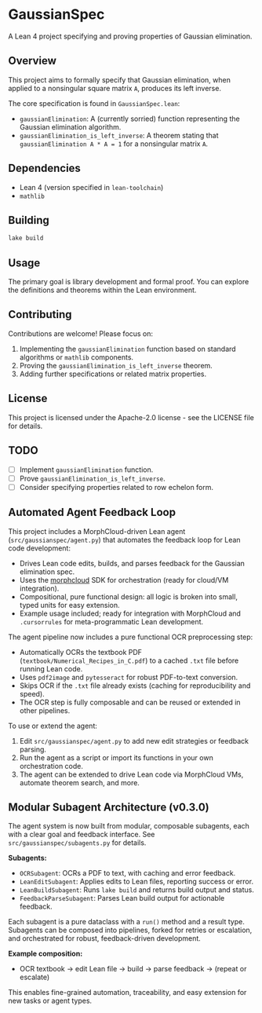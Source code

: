 # GaussianSpec

A Lean 4 project specifying and proving properties of Gaussian elimination.

## Overview

This project aims to formally specify that Gaussian elimination, when applied to a nonsingular square matrix `A`, produces its left inverse.

The core specification is found in `GaussianSpec.lean`:

- `gaussianElimination`: A (currently sorried) function representing the Gaussian elimination algorithm.
- `gaussianElimination_is_left_inverse`: A theorem stating that `gaussianElimination A * A = 1` for a nonsingular matrix `A`.

## Dependencies

- Lean 4 (version specified in `lean-toolchain`)
- `mathlib`

## Building

```bash
lake build
```

## Usage

The primary goal is library development and formal proof. You can explore the definitions and theorems within the Lean environment.

## Contributing

Contributions are welcome! Please focus on:

1. Implementing the `gaussianElimination` function based on standard algorithms or `mathlib` components.
2. Proving the `gaussianElimination_is_left_inverse` theorem.
3. Adding further specifications or related matrix properties.

## License

This project is licensed under the Apache-2.0 license - see the LICENSE file for details.

## TODO

- [ ] Implement `gaussianElimination` function.
- [ ] Prove `gaussianElimination_is_left_inverse`.
- [ ] Consider specifying properties related to row echelon form.

## Automated Agent Feedback Loop

This project includes a MorphCloud-driven Lean agent (`src/gaussianspec/agent.py`) that automates the feedback loop for Lean code development:

- Drives Lean code edits, builds, and parses feedback for the Gaussian elimination spec.
- Uses the [morphcloud](https://pypi.org/project/morphcloud/) SDK for orchestration (ready for cloud/VM integration).
- Compositional, pure functional design: all logic is broken into small, typed units for easy extension.
- Example usage included; ready for integration with MorphCloud and `.cursorrules` for meta-programmatic Lean development.

The agent pipeline now includes a pure functional OCR preprocessing step:

- Automatically OCRs the textbook PDF (`textbook/Numerical_Recipes_in_C.pdf`) to a cached `.txt` file before running Lean code.
- Uses `pdf2image` and `pytesseract` for robust PDF-to-text conversion.
- Skips OCR if the `.txt` file already exists (caching for reproducibility and speed).
- The OCR step is fully composable and can be reused or extended in other pipelines.

To use or extend the agent:

1. Edit `src/gaussianspec/agent.py` to add new edit strategies or feedback parsing.
2. Run the agent as a script or import its functions in your own orchestration code.
3. The agent can be extended to drive Lean code via MorphCloud VMs, automate theorem search, and more.

## Modular Subagent Architecture (v0.3.0)

The agent system is now built from modular, composable subagents, each with a clear goal and feedback interface. See `src/gaussianspec/subagents.py` for details.

**Subagents:**
- `OCRSubagent`: OCRs a PDF to text, with caching and error feedback.
- `LeanEditSubagent`: Applies edits to Lean files, reporting success or error.
- `LeanBuildSubagent`: Runs `lake build` and returns build output and status.
- `FeedbackParseSubagent`: Parses Lean build output for actionable feedback.

Each subagent is a pure dataclass with a `run()` method and a result type. Subagents can be composed into pipelines, forked for retries or escalation, and orchestrated for robust, feedback-driven development.

**Example composition:**
- OCR textbook → edit Lean file → build → parse feedback → (repeat or escalate)

This enables fine-grained automation, traceability, and easy extension for new tasks or agent types.
